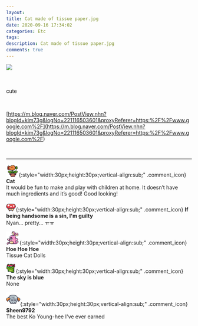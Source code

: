 ```yaml
---
layout: 
title: Cat made of tissue paper.jpg
date: 2020-09-16 17:34:02
categories: Etc
tags: 
description: Cat made of tissue paper.jpg
comments: true
---
```


![](https://blog.kakaocdn.net/dn/pJcWY/btqITvo7bLI/n4LijXVPf3osglpar7nz90/img.png)

​

cute

​

[https://m.blog.naver.com/PostView.nhn?blogId=kim73g&logNo=221116503601&proxyReferer=https:%2F%2Fwww.google.com%2F](<https://m.blog.naver.com/PostView.nhn?blogId=kim73g&logNo=221116503601&proxyReferer=https:%2F%2Fwww.google.com%2F>)

​

* * *

![comment](/assets/character/plant.png){:style="width:30px;height:30px;vertical-align:sub;" .comment_icon} **Cat**  
It would be fun to make and play with children at home. It doesn’t have much ingredients and it’s good! Good looking!  
  
![comment](/assets/character/mushroom.png){:style="width:30px;height:30px;vertical-align:sub;" .comment_icon} **If being handsome is a sin, I'm guilty**  
Nyan... pretty... ㅠㅠ   
  
![comment](/assets/character/bunny.png){:style="width:30px;height:30px;vertical-align:sub;" .comment_icon} **Hoe Hoe Hoe**  
Tissue Cat Dolls   
  
![comment](/assets/character/frog.png){:style="width:30px;height:30px;vertical-align:sub;" .comment_icon} **The sky is blue**  
None  
  
![comment](/assets/character/skull.png){:style="width:30px;height:30px;vertical-align:sub;" .comment_icon} **Sheen9792**  
The best Ko Young-hee I've ever earned   
  

